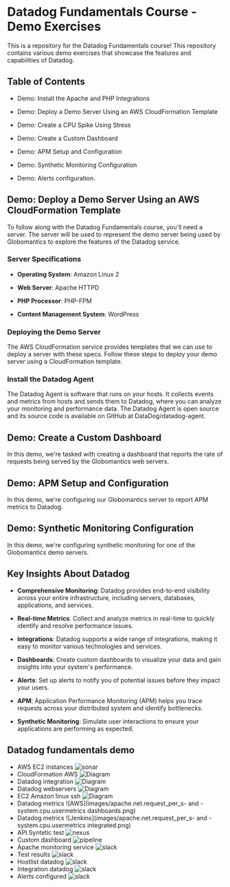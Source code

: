 # Datadog Fundamentals Course - Demo Exercises

This is a repository for the Datadog Fundamentals course! This repository contains various demo exercises that showcase the features and capabilities of Datadog.



## Table of Contents

- Demo: Install the Apache and PHP Integrations

- Demo: Deploy a Demo Server Using an AWS CloudFormation Template

- Demo: Create a CPU Spike Using Stress

- Demo: Create a Custom Dashboard

- Demo: APM Setup and Configuration

- Demo: Synthetic Monitoring Configuration

- Demo: Alerts configuration.
 

## Demo: Deploy a Demo Server Using an AWS CloudFormation Template

To follow along with the Datadog Fundamentals course, you'll need a server. The server will be used to represent the demo server being used by Globomantics to explore the features of the Datadog service.


### Server Specifications

- **Operating System**: Amazon Linux 2

- **Web Server**: Apache HTTPD

- **PHP Processor**: PHP-FPM

- **Content Management System**: WordPress


### Deploying the Demo Server

The AWS CloudFormation service provides templates that we can use to deploy a server with these specs. Follow these steps to deploy your demo server using a CloudFormation template.


### Install the Datadog Agent

The Datadog Agent is software that runs on your hosts. It collects events and metrics from hosts and sends them to Datadog, where you can analyze your monitoring and performance data. The Datadog Agent is open source and its source code is available on GitHub at DataDog/datadog-agent.
 

## Demo: Create a Custom Dashboard

In this demo, we're tasked with creating a dashboard that reports the rate of requests being served by the Globomantics web servers.


## Demo: APM Setup and Configuration

In this demo, we're configuring our Globomantics server to report APM metrics to Datadog.

 

## Demo: Synthetic Monitoring Configuration

In this demo, we're configuring synthetic monitoring for one of the Globomantics demo servers.
 

## Key Insights About Datadog

- **Comprehensive Monitoring**: Datadog provides end-to-end visibility across your entire infrastructure, including servers, databases, applications, and services.

- **Real-time Metrics**: Collect and analyze metrics in real-time to quickly identify and resolve performance issues.

- **Integrations**: Datadog supports a wide range of integrations, making it easy to monitor various technologies and services.

- **Dashboards**: Create custom dashboards to visualize your data and gain insights into your system's performance.

- **Alerts**: Set up alerts to notify you of potential issues before they impact your users.

- **APM**: Application Performance Monitoring (APM) helps you trace requests across your distributed system and identify bottlenecks.

- **Synthetic Monitoring**: Simulate user interactions to ensure your applications are performing as expected.


## Datadog fundamentals demo 
- AWS EC2 instances
![sonar](images/aws-ec2-instances.png)
- CloudFormation AWS
![Diagram](images/datadog-fundamentals-cloudformation-site.png)
- Datadog integration
![Diagram](images/datadog-integration.png)
- Datadog webservers
![Diagram](images/datadog-webserver.png)
- EC2 Amazon linux ssh
![Diagram](images/amazon-linux-ssh.png)
- Datadog metrics
![AWS](images/apache.net.request_per_s- and -system.cpu.usermetrics dashboards.png)
- Datadog metrics
![Jenkins](images/apache.net.request_per_s- and -system.cpu.usermetrics integrated.png)
- API Syntetic test
![nexus](images/API-Syntetic-test.png)
- Custom dashboard
![pipeline](images/Custom-dashboard-datadog.png)
- Apache monitoring service
![slack](images/datadog-apache-monitoring-service.png)
- Test results
![slack](images/demo-syyntetic-test-results.png)
- Hostlist datadog
![slack](images/hostlist-datadog.png)
- Integration datadog
![slack](images/Interation-aws-datadog.png)
- Alerts configured
![slack](images/Monitor-Alerts-configured.png)

